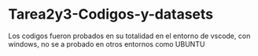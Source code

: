 # Tarea2y3-Codigos-y-datasets
Los codigos fueron probados en su totalidad en el entorno de vscode, con windows, no se a probado en otros entornos como UBUNTU
